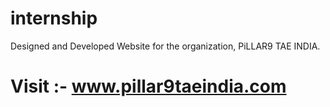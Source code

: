 # internship
Designed and Developed Website for the organization, PiLLAR9 TAE INDIA.
# Visit :- www.pillar9taeindia.com
